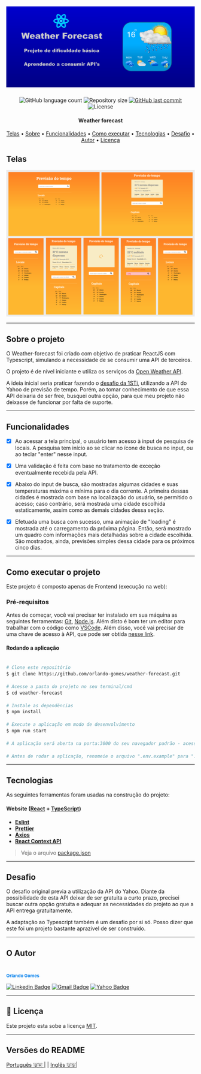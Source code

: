 <h1 align="center">
    <img alt="Weather forecast" title="#weather-forecast" src="./readmeassets/banner.png" />
</h1>

<p align="center">
  <img alt="GitHub language count" src="https://img.shields.io/github/languages/count/orlando-gomes/weather-forecast?color=%2304D361">

  <img alt="Repository size" src="https://img.shields.io/github/repo-size/orlando-gomes/weather-forecast">

  <a href="https://github.com/orlando-gomes/weather-forecast/commits/master">
    <img alt="GitHub last commit" src="https://img.shields.io/github/last-commit/orlando-gomes/weather-forecast">
  </a>

   <img alt="License" src="https://img.shields.io/badge/license-MIT-brightgreen">
</p>

<h4 align="center">
	Weather forecast
</h4>

<p align="center">
 <a href="#-telas">Telas</a> •
 <a href="#-sobre-o-projeto">Sobre</a> •
 <a href="#-funcionalidades">Funcionalidades</a> •
 <a href="#-como-executar-o-projeto">Como executar</a> •
 <a href="#-tecnologias">Tecnologias</a> •
 <a href="#-desafio">Desafio</a> •
 <a href="#-autor">Autor</a> •
 <a href="#user-content--licença">Licença</a>
</p>




## Telas

<p align="center">
  <img alt="Made by Orlando" src="./readmeassets/galeria.png">
</p>


---

## Sobre o projeto

O Weather-forecast foi criado com objetivo de praticar ReactJS com Typescript, simulando a necessidade de se consumir uma API de terceiros.

O projeto é de nível iniciante e utiliza os serviços da [Open Weather API](https://openweathermap.org/).

A ideia inicial seria praticar fazendo o [desafio da 1STi](https://github.com/1STi/desafio-frontend/), utilizando a API do Yahoo de previsão de tempo. Porém, ao tomar conhecimento de que essa API deixaria de ser free, busquei outra opção, para que meu projeto não deixasse de funcionar por falta de suporte.

---

## Funcionalidades
- [X] Ao acessar a tela principal, o usuário tem acesso à input de pesquisa de locais. A pesquisa tem início ao se clicar no ícone de busca no input, ou ao teclar "enter" nesse input.

- [X] Uma validação é feita com base no tratamento de exceção eventualmente recebida pela API.

- [X] Abaixo do input de busca, são mostradas algumas cidades e suas temperaturas máxima e mínima para o dia corrente. A primeira dessas cidades é mostrada com base na localização do usuário, se permitido o acesso; caso contrário, será mostrada uma cidade escolhida estaticamente, assim como as demais cidades dessa seção.

- [X] Efetuada uma busca com sucesso, uma animação de "loading" é mostrada até o carregamento da próxima página. Então, será mostrado um quadro com informações mais detalhadas sobre a cidade escolhida. São mostrados, ainda, previsões simples dessa cidade para os próximos cinco dias.

---

## Como executar o projeto

Este projeto é composto apenas de Frontend (execução na web):

### Pré-requisitos

Antes de começar, você vai precisar ter instalado em sua máquina as seguintes ferramentas:
[Git](https://git-scm.com), [Node.js](https://nodejs.org/en/).
Além disto é bom ter um editor para trabalhar com o código como [VSCode](https://code.visualstudio.com/). Além disso, você vai precisar de uma chave de acesso à API, que pode ser obtida [nesse link](https://openweathermap.org/appid).

#### Rodando a aplicação

```bash

# Clone este repositório
$ git clone https://github.com/orlando-gomes/weather-forecast.git

# Acesse a pasta do projeto no seu terminal/cmd
$ cd weather-forecast

# Instale as dependências
$ npm install

# Execute a aplicação em modo de desenvolvimento
$ npm run start

# A aplicação será aberta na porta:3000 do seu navegador padrão - acesse http://localhost:3000

# Antes de rodar a aplicação, renomeie o arquivo ".env.example" para ".env" e substitua {YOUR KEY} pelo valor recebido pela Open Weather API.

```

---

## Tecnologias

As seguintes ferramentas foram usadas na construção do projeto:

#### **Website**  ([React](https://reactjs.org/)  +  [TypeScript](https://www.typescriptlang.org/))

-   **[Eslint](https://eslint.org/)**
-   **[Prettier](https://prettier.io/)**
-   **[Axios](https://github.com/axios/axios)**
-   **[React Context API](https://pt-br.reactjs.org/docs/context.html)**


> Veja o arquivo  [package.json](https://github.com/orlando-gomes/weather-forecast/blob/master/package.json)

---

## Desafio

O desafio original previa a utilização da API do Yahoo. Diante da possibilidade de esta API deixar de ser gratuita a curto prazo, precisei buscar outra opção gratuita e adequar as necessidades do projeto ao que a API entrega gratuitamente.

A adaptação ao Typescript também é um desafio por si só. Posso dizer que este foi um projeto bastante aprazivel de ser construído.

---

## O Autor

 <img style="border-radius: 50%;" src="https://avatars2.githubusercontent.com/u/55079964?v=4" width="100px;" alt=""/>
 <br />
 <sub><b style="color: #0480ED;">Orlando Gomes</b></sub>
 <br />

[![Linkedin Badge](https://img.shields.io/badge/-Orlando-blue?style=flat-square&logo=Linkedin&logoColor=white&link=https://www.linkedin.com/in/orlando-gomes-da-costa-a65a5384/)](https://www.linkedin.com/in/orlando-gomes-da-costa-a65a5384/)
[![Gmail Badge](https://img.shields.io/badge/-orlandosjm@gmail.com-c14438?style=flat-square&logo=Gmail&logoColor=white&link=mailto:orlandosjm@gmail.com)](mailto:orlandosjm@gmail.com)
[![Yahoo Badge](https://img.shields.io/badge/-orlandosjm@yahoo.com.br-6001D2?style=flat-square&logo=Yahoo!&logoColor=white&link=mailto:orlandosjm@yahoo.com.br)](mailto:orlandosjm@yahoo.com.br)

---

## 📝 Licença

Este projeto esta sobe a licença [MIT](./LICENSE).

---

##  Versões do README

[Português 🇧🇷 ](./README.md)  | |  [Inglês 🇺🇸](./README-en.md)|

